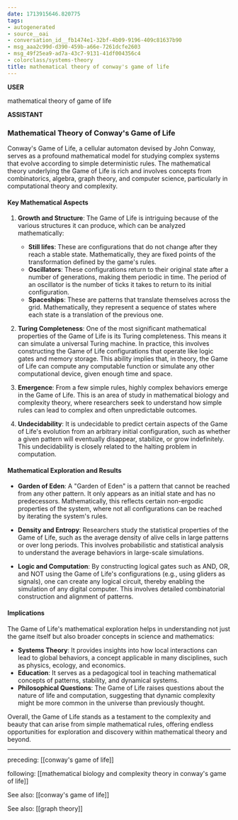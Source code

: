 ```yaml
---
date: 1713915646.820775
tags:
- autogenerated
- source__oai
- conversation_id__fb1474e1-32bf-4b09-9196-409c81637b90
- msg_aaa2c99d-d390-459b-a66e-7261dcfe2603
- msg_49f25ea9-ad7a-43c7-9131-41df004356c4
- colorclass/systems-theory
title: mathematical theory of conway's game of life
---
```


**USER**

mathematical theory of game of life


**ASSISTANT**

### Mathematical Theory of Conway's Game of Life

Conway's Game of Life, a cellular automaton devised by John Conway, serves as a profound mathematical model for studying complex systems that evolve according to simple deterministic rules. The mathematical theory underlying the Game of Life is rich and involves concepts from combinatorics, algebra, graph theory, and computer science, particularly in computational theory and complexity.

#### Key Mathematical Aspects

1. **Growth and Structure**: The Game of Life is intriguing because of the various structures it can produce, which can be analyzed mathematically:
   - **Still lifes**: These are configurations that do not change after they reach a stable state. Mathematically, they are fixed points of the transformation defined by the game's rules.
   - **Oscillators**: These configurations return to their original state after a number of generations, making them periodic in time. The period of an oscillator is the number of ticks it takes to return to its initial configuration.
   - **Spaceships**: These are patterns that translate themselves across the grid. Mathematically, they represent a sequence of states where each state is a translation of the previous one.

2. **Turing Completeness**: One of the most significant mathematical properties of the Game of Life is its Turing completeness. This means it can simulate a universal Turing machine. In practice, this involves constructing the Game of Life configurations that operate like logic gates and memory storage. This ability implies that, in theory, the Game of Life can compute any computable function or simulate any other computational device, given enough time and space.

3. **Emergence**: From a few simple rules, highly complex behaviors emerge in the Game of Life. This is an area of study in mathematical biology and complexity theory, where researchers seek to understand how simple rules can lead to complex and often unpredictable outcomes.

4. **Undecidability**: It is undecidable to predict certain aspects of the Game of Life's evolution from an arbitrary initial configuration, such as whether a given pattern will eventually disappear, stabilize, or grow indefinitely. This undecidability is closely related to the halting problem in computation.

#### Mathematical Exploration and Results

- **Garden of Eden**: A "Garden of Eden" is a pattern that cannot be reached from any other pattern. It only appears as an initial state and has no predecessors. Mathematically, this reflects certain non-ergodic properties of the system, where not all configurations can be reached by iterating the system's rules.

- **Density and Entropy**: Researchers study the statistical properties of the Game of Life, such as the average density of alive cells in large patterns or over long periods. This involves probabilistic and statistical analysis to understand the average behaviors in large-scale simulations.

- **Logic and Computation**: By constructing logical gates such as AND, OR, and NOT using the Game of Life's configurations (e.g., using gliders as signals), one can create any logical circuit, thereby enabling the simulation of any digital computer. This involves detailed combinatorial construction and alignment of patterns.

#### Implications

The Game of Life's mathematical exploration helps in understanding not just the game itself but also broader concepts in science and mathematics:
- **Systems Theory**: It provides insights into how local interactions can lead to global behaviors, a concept applicable in many disciplines, such as physics, ecology, and economics.
- **Education**: It serves as a pedagogical tool in teaching mathematical concepts of patterns, stability, and dynamical systems.
- **Philosophical Questions**: The Game of Life raises questions about the nature of life and computation, suggesting that dynamic complexity might be more common in the universe than previously thought.

Overall, the Game of Life stands as a testament to the complexity and beauty that can arise from simple mathematical rules, offering endless opportunities for exploration and discovery within mathematical theory and beyond.


---

preceding: [[conway's game of life]]  


following: [[mathematical biology and complexity theory in conway's game of life]]

See also: [[conway's game of life]]


See also: [[graph theory]]